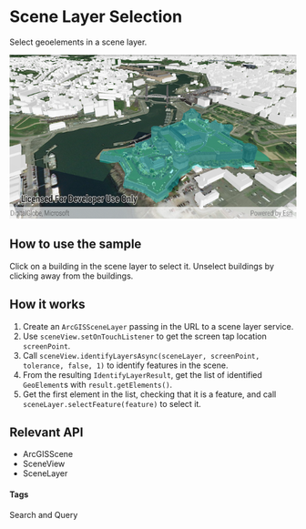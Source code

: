 # Scene Layer Selection
Select geoelements in a scene layer.

![Scene Layer Select GeoElement App](scene-layer-selection.png)

## How to use the sample
Click on a building in the scene layer to select it. Unselect buildings by clicking away from the buildings.

## How it works
1. Create an `ArcGISSceneLayer` passing in the URL to a scene layer service.
1. Use `sceneView.setOnTouchListener` to get the screen tap location `screenPoint`.
1. Call `sceneView.identifyLayersAsync(sceneLayer, screenPoint, tolerance, false, 1)` to identify features in the scene.
1. From the resulting `IdentifyLayerResult`, get the list of identified `GeoElement`s with `result.getElements()`.
1. Get the first element in the list, checking that it is a feature, and call `sceneLayer.selectFeature(feature)` to select it.

## Relevant API
* ArcGISScene
* SceneView
* SceneLayer

#### Tags
Search and Query